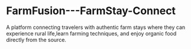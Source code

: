 # FarmFusion---FarmStay-Connect
A platform connecting travelers with authentic farm stays where they can experience rural life,learn farming techniques, and enjoy organic food directly from the source.
